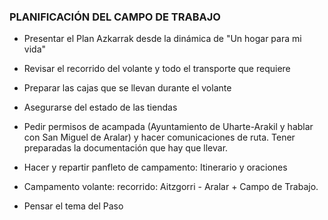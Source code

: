 [nombre]: <> (Volante)
[sidebar]: <> (Volante)
[icon]: <> (fa-mountain-sun)
[exit]: <> (exit)

### PLANIFICACIÓN DEL CAMPO DE TRABAJO

- Presentar el Plan Azkarrak desde la dinámica de "Un hogar para mi vida"

- Revisar el recorrido del volante y todo el transporte que requiere

- Preparar las cajas que se llevan durante el volante

- Asegurarse del estado de las tiendas

- Pedir permisos de acampada (Ayuntamiento de Uharte-Arakil y hablar con San Miguel de Aralar) y hacer comunicaciones de ruta. Tener preparadas la documentación que hay que llevar.
- Hacer y repartir panfleto de campamento: Itinerario y oraciones
- Campamento volante: recorrido: Aitzgorri - Aralar + Campo de Trabajo.
- Pensar el tema del Paso